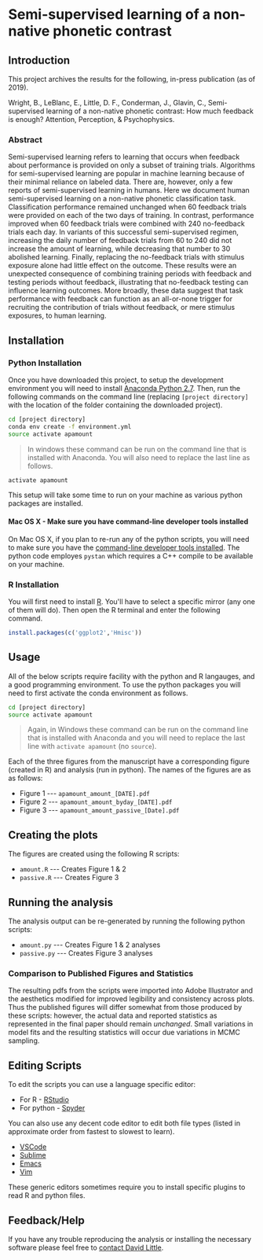 # Semi-supervised learning of a non-native phonetic contrast

## Introduction

This project archives the results for the following, in-press publication (as
of 2019).

Wright, B., LeBlanc, E., Little, D. F., Conderman, J., Glavin, C.,
Semi-supervised learning of a non-native phonetic contrast: How much feedback
is enough? Attention, Perception, & Psychophysics.

### Abstract

Semi-supervised learning refers to learning that occurs when feedback about
performance is provided on only a subset of training trials. Algorithms for
semi-supervised learning are popular in machine learning because of their
minimal reliance on labeled data. There are, however, only a few reports of
semi-supervised learning in humans. Here we document human semi-supervised
learning on a non-native phonetic classification task. Classification
performance remained unchanged when 60 feedback trials were provided on each
of the two days of training. In contrast, performance improved when 60
feedback trials were combined with 240 no-feedback trials each day. In
variants of this successful semi-supervised regimen, increasing the daily
number of feedback trials from 60 to 240 did not increase the amount of
learning, while decreasing that number to 30 abolished learning. Finally,
replacing the no-feedback trials with stimulus exposure alone had little
effect on the outcome. These results were an unexpected consequence of
combining training periods with feedback and testing periods without
feedback, illustrating that no-feedback testing can influence learning
outcomes. More broadly, these data suggest that task performance with
feedback can function as an all-or-none trigger for recruiting the
contribution of trials without feedback, or mere stimulus exposures, to human
learning.

## Installation

### Python Installation

Once you have downloaded this project, to setup the development environment you
will need to install [Anaconda Python 2.7](https://www.anaconda.com/download/).
Then, run the following commands on the command line (replacing `[project
directory]` with the location of the folder containing the downloaded project).

```sh
cd [project directory]
conda env create -f environment.yml
source activate apamount
```

> In windows these command can be run on the command line that is 
> installed with Anaconda. You will also need to replace the last line
> as follows.

```sh
activate apamount
```

This setup will take some time to run on your machine as various python
packages are installed.

#### Mac OS X - Make sure you have command-line developer tools installed

On Mac OS X, if you plan to re-run any of the python scripts, you will need
to make sure you have the [command-line developer tools
installed](http://osxdaily.com/2014/02/12/install-command-line-tools-mac-os-x/).
The python code employes `pystan` which requires a C++ compile to be
available on your machine.


### R Installation

You will first need to install [R](https://www.r-project.org/). You'll have
to select a specific mirror (any one of them will do). Then open the R
terminal and enter the following command.

```R
install.packages(c('ggplot2','Hmisc'))
```

## Usage

All of the below scripts require facility with the python and R langauges,
and a good programming environment. To use the python packages you will need
to first activate the conda environment as follows.

```sh
cd [project directory]
source activate apamount
```

> Again, in Windows these command can be run on the command line that is 
> installed with Anaconda and you will need to replace the last line
> with `activate apamount` (no `source`).

Each of the three figures from the manuscript have a corresponding figure
(created in R) and analysis (run in python). The names of the figures are as
as follows:

* Figure 1 --- `apamount_amount_[DATE].pdf`
* Figure 2 --- `apamount_amount_byday_[DATE].pdf`
* Figure 3 --- `apamount_amount_passive_[Date].pdf`

## Creating the plots

The figures are created using the following R scripts:

* `amount.R` --- Creates Figure 1 & 2
* `passive.R` --- Creates Figure 3

## Running the analysis

The analysis output can be re-generated by running the following python scripts:

* `amount.py` --- Creates Figure 1 & 2 analyses
* `passive.py` --- Creates Figure 3 analyses

### Comparison to Published Figures and Statistics

The resulting pdfs from the scripts were imported into Adobe Illustrator and
the aesthetics modified for improved legibility and consistency across plots.
Thus the published figures will differ somewhat from those produced by these
scripts: however, the actual data and reported statistics as represented in the
final paper should remain *unchanged*. Small variations in model fits and the
resulting statistics will occur due variations in  MCMC sampling.  

## Editing Scripts

To edit the scripts you can use a language specific editor:

* For R - [RStudio](https://www.rstudio.com/)
* For python - [Spyder](https://pythonhosted.org/spyder/index.html)

You can also use any decent code editor to edit both file types (listed in
approximate order from fastest to slowest to learn).

* [VSCode](https://code.visualstudio.com/)
* [Sublime](https://www.sublimetext.com/)
* [Emacs](https://www.gnu.org/software/emacs/)
* [Vim](http://www.vim.org/)

These generic editors sometimes require you to install specific plugins to read
R and python files.

## Feedback/Help

If you have any trouble reproducing the analysis or installing the necessary
software please feel free to [contact David Little](david.frank.little@gmail.com).
